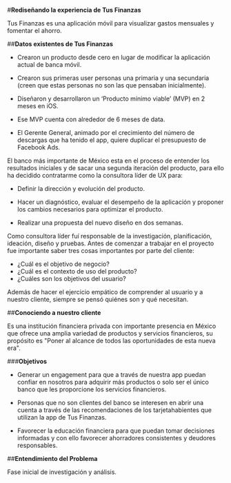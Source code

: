 #**Rediseñando la experiencia de Tus Finanzas**  

Tus Finanzas es una aplicación móvil para visualizar gastos mensuales y fomentar el ahorro. 

##**Datos existentes de Tus Finanzas** 

* Crearon un producto desde cero en lugar de modificar la aplicación actual de banca móvil.

* Crearon sus primeras user personas una primaria y una secundaria (creen que estas personas no son las que pensaban inicialmente).

* Diseñaron y desarrollaron un ‘Producto mínimo viable’ (MVP) en 2 meses en iOS.

* Ese MVP cuenta con  alrededor de 6 meses de data.
 
* El Gerente General, animado por el crecimiento del número de descargas que ha tenido el app, quiere duplicar el presupuesto de   Facebook Ads.

El banco más importante de México esta en el proceso de entender los resultados iniciales y de sacar una segunda iteración del producto, para ello ha decidido contratarme como la consultora líder de UX para:

* Definir la dirección y evolución del producto. 

* Hacer un diagnóstico, evaluar el desempeño de la aplicación y proponer los cambios necesarios para optimizar el producto.

* Realizar una propuesta del nuevo diseño en dos semanas.

Como consultora líder fuí responsable de la investigación, planificación, ideación, diseño y pruebas. Antes de comenzar a trabajar en el proyecto fue importante saber tres cosas importantes por parte del cliente:

* ¿Cuál es el objetivo de negocio?
* ¿Cuál es el contexto de uso del producto?
* ¿Cuáles son los objetivos del usuario?

Además de hacer el ejercicio empático de comprender al usuario y a nuestro cliente, siempre se pensó quiénes son y qué necesitan.

##**Conociendo a nuestro cliente**

Es una institución financiera privada con importante presencia en México que ofrece una amplia variedad de productos y servicios financieros, su propósito es "Poner al alcance de todos las oportunidades de esta nueva era".

###**Objetivos**

* Generar un engagement para que a través de nuestra app puedan confiar en nosotros para adquirir más productos o solo ser el único banco que les proporcione los servicios financieros.

* Personas que no son clientes del banco se interesen en abrir una cuenta a través de las recomendaciones de los tarjetahabientes que utilizan la app de Tus Finanzas.

* Favorecer la educación financiera para que puedan tomar decisiones informadas y con ello favorecer ahorradores consistentes y deudores responsables.

##**Entendimiento del Problema**

Fase inicial de investigación y análisis.





